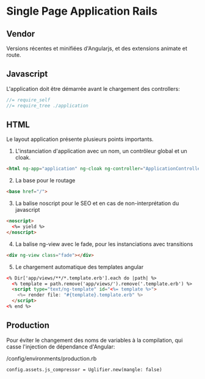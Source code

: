 # Single Page Application Rails

## Vendor

Versions récentes et minifiées d'Angularjs, et des extensions animate et route.

## Javascript

L'application doit être démarrée avant le chargement des controllers:

```js
//= require_self
//= require_tree ./application
```

## HTML

Le layout application présente plusieurs points importants.

1. L'instanciation d'application avec un nom, un contrôleur global et un cloak.

```html
<html ng-app="application" ng-cloak ng-controller="ApplicationController">
```

2. La base pour le routage
```html
<base href="/">
```

3. La balise noscript pour le SEO et en cas de non-interprétation du javascript

```html
<noscript>
  <%= yield %>
</noscript>
```

4. La balise ng-view avec le fade, pour les instanciations avec transitions

```html
<div ng-view class="fade"></div>
```

5. Le chargement automatique des templates angular

```html
<% Dir['app/views/**/*.template.erb'].each do |path| %>
  <% template = path.remove('app/views/').remove('.template.erb') %>
  <script type="text/ng-template" id="<%= template %>">
    <%= render file: "#{template}.template.erb" %>
  </script>
<% end %>
```

## Production

Pour éviter le changement des noms de variables à la compilation, qui casse l'injection de dépendance d'Angular:

/config/environments/production.rb

    config.assets.js_compressor = Uglifier.new(mangle: false)
